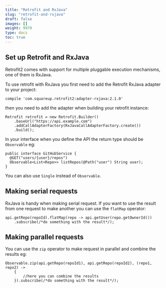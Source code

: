 ```yaml
---
title: "Retrofit and RxJava"
slug: "retrofit-and-rxjava"
draft: false
images: []
weight: 9970
type: docs
toc: true
---
```


## Set up Retrofit and RxJava
Retrofit2 comes with support for multiple pluggable execution mechanisms, one of them is RxJava.

To use retrofit with RxJava you first need to add the Retrofit RxJava adapter to your project:

    compile 'com.squareup.retrofit2:adapter-rxjava:2.1.0'
then you need to add the adapter when building your retrofit instance:

    Retrofit retrofit = new Retrofit.Builder()
        .baseUrl("https://api.example.com")
        .addCallAdapterFactory(RxJavaCallAdapterFactory.create())
        .build();
In your interface when you define the API the return type should be `Observable` eg:

    public interface GitHubService {
      @GET("users/{user}/repos")
      Observable<List<Repo>> listRepos(@Path("user") String user);
    }
You can also use `Single` instead of `Observable`.

 

## Making serial requests
RxJava is handy when making serial request. If you want to use the result from one request to make another you can use the `flatMap` operator:

    api.getRepo(repoId).flatMap(repo -> api.getUser(repo.getOwnerId())
        .subscribe(/*do something with the result*/);

## Making parallel requests 
You can use the `zip` operator to make request in parallel and combine the results eg:

    Observable.zip(api.getRepo(repoId1), api.getRepo(repoId2), (repo1, repo2) ->
        {
            //here you can combine the results
        }).subscribe(/*do something with the result*/);

